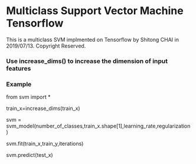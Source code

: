 # Multiclass Support Vector Machine Tensorflow

This is a multiclass SVM implmented on Tensorflow by Shitong CHAI in 2019/07/13. Copyright Reserved.

### Use increase_dims() to increase the dimension of input features

### Example

from svm import *

train_x=increase_dims(train_x)

svm = svm_model(number_of_classes,train_x.shape[1],learning_rate,regularization)

svm.fit(train_x,train_y,iterations)

svm.predict(test_x)
